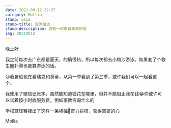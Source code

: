 ```yaml
---
date: 2021-09-12 22:27 
category: Mollia
stamp: asia
stamp-title: 亚洲足迹
stamp-description: 收到一封来自亚洲的信
img: 20210912
---
```


<p>
晚上好

我之前每次去广东都是夏天，的确很热，所以每次都去小梅沙游泳。如果套了个救生圈扑腾也能算游泳的话。

😃我暑假也在看瑞克和莫蒂，从第一季看到了第三季，或许我们可以一起看这个。

我使用了微信记账本，虽然能知道钱花在哪里，但并不能阻止我花钱😂你或许可以试着按小时收服务费，例如家教咨询什么的

学校篮球赛挂出了这样一条横幅🤣奋力拼搏，获得富婆的心

Mollia
</p>